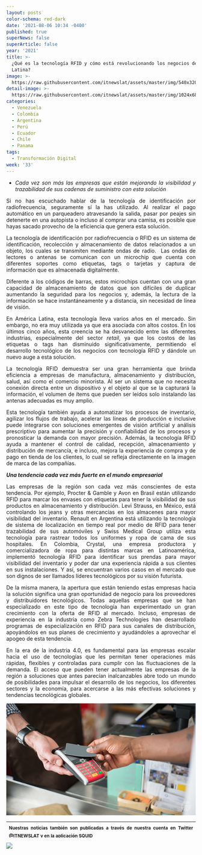 ```yaml
---
layout: posts
color-schema: red-dark
date: '2021-08-06 10:34 -0400'
published: true
superNews: false
superArticle: false
year: '2021'
title: >-
  ¿Qué es la tecnología RFID y cómo está revolucionando los negocios de América
  Latina?
image: >-
  https://raw.githubusercontent.com/itnewslat/assets/master/img/540x320/Usar-RFID-p.jpg
detail-image: >-
  https://raw.githubusercontent.com/itnewslat/assets/master/img/1024x680/Usar-RFID-g.jpg
categories:
  - Venezuela
  - Colombia
  - Argentina
  - Perú
  - Ecuador
  - Chile
  - Panama
tags:
  - Transformación Digital
week: '33'
---
```

<ul style="list-style-type: disc; text-align: justify;">
	<li><em>Cada vez son más las empresas que están mejorando la visibilidad y trazabilidad de sus cadenas de suministro con esta solución </em></li>
</ul>
<p style="text-align: justify;">Si no has escuchado hablar de la tecnología de identificación por radiofrecuencia, seguramente sí la has utilizado. Al realizar el pago automático en un parqueadero atravesando la salida, pasar por peajes sin detenerte en una autopista o incluso al comprar una camisa, es posible que hayas sacado provecho de la eficiencia que genera esta solución.</p>
<p style="text-align: justify;">La tecnología de identificación por radiofrecuencia o RFID es un sistema de identificación, recolección y almacenamiento de datos relacionados a un objeto, los cuales se transmiten mediante ondas de radio.  Las ondas de lectores o antenas se comunican con un microchip que cuenta con diferentes soportes como etiquetas, tags o tarjetas y captura de información que es almacenada digitalmente.</p>
<p style="text-align: justify;">Diferente a los códigos de barras, estos microchips cuentan con una gran capacidad de almacenamiento de datos que son difíciles de duplicar aumentando la seguridad para los negocios y, además, la lectura de la información se hace instantáneamente y a distancia, sin necesidad de línea de visión.</p>
<p style="text-align: justify;">En América Latina, esta tecnología lleva varios años en el mercado. Sin embargo, no era muy utilizada ya que era asociada con altos costos. En los últimos cinco años, esta creencia se ha desvanecido entre las diferentes industrias, especialmente del sector <em>retail</em>, ya que los costos de las etiquetas o tags han disminuido significativamente, permitiendo el desarrollo tecnológico de los negocios con tecnología RFID y dándole un nuevo auge a esta solución.</p>
<p style="text-align: justify;">La tecnología RFID demuestra ser una gran herramienta que brinda eficiencia a empresas de manufactura, almacenamiento y distribución, salud, así como el comercio minorista. Al ser un sistema que no necesita conexión directa entre un dispositivo y el objeto al que se la capturará la información, el volumen de ítems que pueden ser leídos solo instalando las antenas adecuadas es muy amplio.</p>
<p style="text-align: justify;">Esta tecnología también ayuda a automatizar los procesos de inventario, agilizar los flujos de trabajo, acelerar las líneas de producción e inclusive puede integrarse con soluciones emergentes de visión artificial y análisis prescriptivo para aumentar la precisión y confiabilidad de los procesos y pronosticar la demanda con mayor precisión. Además, la tecnología RFID ayuda a mantener el control de calidad, recepción, almacenamiento y distribución de mercancía, e incluso, mejora la experiencia de compra y de pago en tienda de los clientes, lo cual se refleja directamente en la imagen de marca de las compañías.</p>
<p style="text-align: justify;"><strong><em>Una tendencia cada vez más fuerte en el mundo empresarial</em></strong></p>
<p style="text-align: justify;">Las empresas de la región son cada vez más conscientes de esta tendencia. Por ejemplo, Procter &amp; Gamble y Avon en Brasil están utilizando RFID para marcar los envases con etiquetas para tener la visibilidad de sus productos en almacenamiento y distribución. Levi Strauss, en México, está controlando los jeans y otras mercancías en los almacenes para mayor visibilidad del inventario. Renault en Argentina está utilizando la tecnología de sistema de localización en tiempo real por medio de RFID para tener trazabilidad de sus automóviles y Swiss Medical Group utiliza esta tecnología para rastrear todos los uniformes y ropa de cama de sus hospitales. En Colombia, Crystal, una empresa productora y comercializadora de ropa para distintas marcas en Latinoamérica, implementó tecnología RFID para identificar sus prendas para mayor visibilidad del inventario y poder dar una experiencia rápida a sus clientes en sus instalaciones. Y así, se encuentran varios casos en el mercado que son dignos de ser llamados líderes tecnológicos por su visión futurista.</p>
<p style="text-align: justify;">De la misma manera, la apertura que están teniendo estas empresas hacia la solución significa una gran oportunidad de negocio para los proveedores y distribuidores tecnológicos. Todas aquellas empresas que se han especializado en este tipo de tecnología han experimentado un gran crecimiento con la oferta de RFID al mercado. Incluso, empresas de experiencia en la industria como Zebra Technologies han desarrollado programas de especialización en RFID para sus canales de distribución, apoyándolos en sus planes de crecimiento y ayudándoles a aprovechar el apogeo de esta tendencia.</p>
<p style="text-align: justify;">En la era de la industria 4.0, es fundamental para las empresas escalar hacia el uso de tecnologías que les permitan tener operaciones más rápidas, flexibles y controladas para cumplir con las fluctuaciones de la demanda. El acceso que pueden tener actualmente las empresas de la región a soluciones que antes parecían inalcanzables abre todo un mundo de posibilidades para impulsar el desarrollo de los negocios, los diferentes sectores y la economía, para acercarse a las más efectivas soluciones y tendencias tecnológicas globales.</p>

![](https://raw.githubusercontent.com/itnewslat/assets/master/img/540x320/Usar-RFID-p.jpg)

<table style="height: 42px;" width="569">
<tbody>
<tr>
<td style="text-align: justify;"><sub><strong>Nuestras noticias también son publicadas a través de nuestra cuenta en Twitter <a href="https://twitter.com/itnewslat?lang=es">@ITNEWSLAT</a> y en la aplicación <a href="https://squidapp.co/en/">SQUID</a></strong></sub></td>
</tr>
</tbody>
</table>

<img src="https://tracker.metricool.com/c3po.jpg?hash=56f88a41e39ab42c063cc51676587a04"/>
